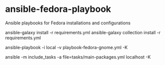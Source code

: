 # ansible-fedora-playbook
Ansible playbooks for Fedora installations and configurations

ansible-galaxy install -r requirements.yml
ansible-galaxy collection install -r requirements.yml

ansible-playbook -i local -v playbook-fedora-gnome.yml -K

ansible -m include_tasks -a file=tasks/main-packages.yml localhost -K

